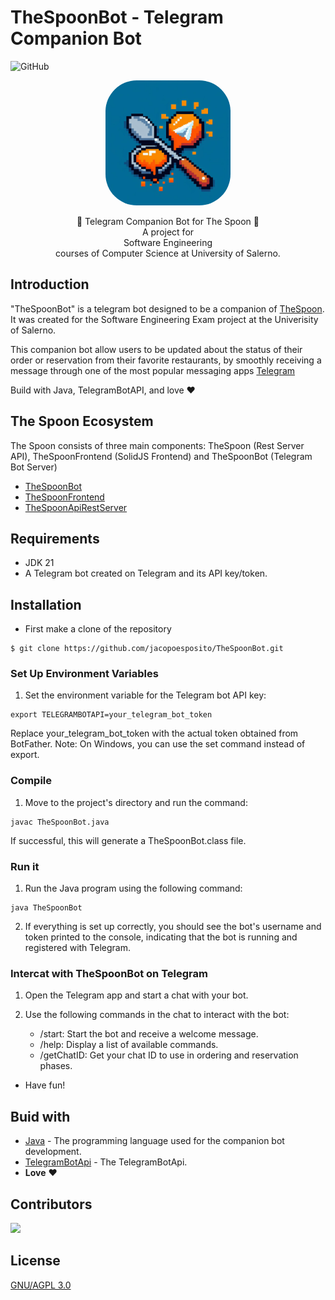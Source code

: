 # TheSpoonBot - Telegram Companion Bot
![GitHub](https://img.shields.io/github/license/jacopoesposito/TheSpoonBot?color=red&style=flat-square)
<p align="center">
<img src="https://github.com/jacopoesposito/TheSpoonBot/blob/master/static/logobot.jpg" width="200" height="200" style="border-radius: 50px"/>
</p>

<p align = "center">
  🍕 Telegram Companion Bot for The Spoon 🍕
  <br>
  A project for
  <br>
  Software Engineering 
  <br>
  courses of Computer Science at University of Salerno.
</p>

## Introduction 

"TheSpoonBot" is a telegram bot designed to be a companion of [TheSpoon](https://github.com/pascareddum/thespoon). It was created for the Software Engineering Exam project at the Univerisity of Salerno.

This companion bot allow users to be updated about the status of their order or reservation from their favorite restaurants, by smoothly receiving a message through one of the most popular messaging apps [Telegram](https://www.telegram.org)

Build with Java, TelegramBotAPI, and love :heart:

## The Spoon Ecosystem 

The Spoon consists of three main components: TheSpoon (Rest Server API), TheSpoonFrontend (SolidJS Frontend) and TheSpoonBot (Telegram Bot Server)

* [TheSpoonBot](https://github.com/jacopoesposito/TheSpoonBot)
* [TheSpoonFrontend](https://github.com/pascareddum/TheSpoonFrontend)
* [TheSpoonApiRestServer](https://github.com/pascareddum/TheSpoon)

## Requirements

* JDK 21 
* A Telegram bot created on Telegram and its API key/token.

## Installation

* First make a clone of the repository

```
$ git clone https://github.com/jacopoesposito/TheSpoonBot.git
```
### Set Up Environment Variables

1. Set the environment variable for the Telegram bot API key:

```
export TELEGRAMBOTAPI=your_telegram_bot_token
```

Replace your_telegram_bot_token with the actual token obtained from BotFather.
Note: On Windows, you can use the set command instead of export.

### Compile 

1. Move to the project's directory and run the command:

```
javac TheSpoonBot.java
```

If successful, this will generate a TheSpoonBot.class file.

### Run it

1. Run the Java program using the following command:

```
java TheSpoonBot
```

2. If everything is set up correctly, you should see the bot's username and token printed to the console, indicating that the bot is running and registered with Telegram.

### Intercat with TheSpoonBot on Telegram

1. Open the Telegram app and start a chat with your bot.

2. Use the following commands in the chat to interact with the bot:
    - /start: Start the bot and receive a welcome message.
    - /help: Display a list of available commands.
    - /getChatID: Get your chat ID to use in ordering and reservation phases.

* Have fun!

## Buid with 
* [Java](https://jdk.java.net/21/) - The programming language used for the companion bot development.
* [TelegramBotApi](https://core.telegram.org/bots/api) - The TelegramBotApi.
* **Love** :heart:

## Contributors

<a href="https://github.com/jacopoesposito/TheSpoonBot/graphs/contributors">
  <img src="https://contrib.rocks/image?repo=jacopoesposito/TheSpoonBot" />
</a>

## License
[GNU/AGPL 3.0](https://choosealicense.com/licenses/agpl-3.0/)